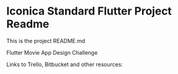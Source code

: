# Iconica Standard Flutter Project Readme

This is the project README.md

Flutter Movie App Design Challenge

Links to Trello, Bitbucket and other resources:
